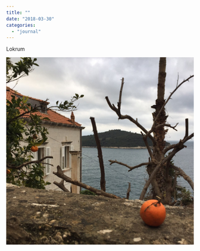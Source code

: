 ```yaml
---
title: ""
date: "2018-03-30"
categories: 
  - "journal"
---
```


Lokrum

![](images/ac3ce4afe8.jpg)
